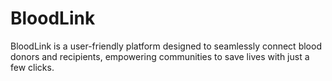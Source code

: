 # BloodLink
BloodLink is a user-friendly platform designed to seamlessly connect blood donors and recipients, empowering communities to save lives with just a few clicks.

